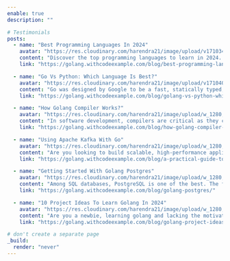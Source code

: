 ```yaml
---
enable: true
description: ""

# Testimonials
posts:
  - name: "Best Programming Languages In 2024"
    avatar: "https://res.cloudinary.com/harendra21/image/upload/v1710340302/images/bast-programming-languages-to-learn-in-2024_QYiHQxBI.webp"
    content: "Discover the top programming languages to learn in 2024. Stay ahead in the dynamic tech industry with insights on language trends and career prospects."
    link: "https://golang.withcodeexample.com/blog/best-programming-languages-to-learn-in-2024/"

  - name: "Go Vs Python: Which Language Is Best?"
    avatar: "https://res.cloudinary.com/harendra21/image/upload/v1710401091/images/go-vs-echo_hy6ovg.webp"
    content: "Go was designed by Google to be a fast, statically typed, compiled language for building simple, reliable and efficient software..."
    link: "https://golang.withcodeexample.com/blog/golang-vs-python-which-language-is-best/"

  - name: "How Golang Compiler Works?"
    avatar: "https://res.cloudinary.com/harendra21/image/upload/w_1280,f_auto/images/Go_Compiler_gqpqdg.png"
    content: "In software development, compilers are critical as they change high-level programming languages into machine code that a computer can read and execute."
    link: "https://golang.withcodeexample.com/blog/how-golang-compiler-works/"

  - name: "Using Apache Kafka With Go"
    avatar: "https://res.cloudinary.com/harendra21/image/upload/w_1280,f_auto/golang-kafka_brxt5c.webp"
    content: "Are you looking to build scalable, high-performance applications that can process streaming data in real time? If so, combining Apache Kafka and Golang ..."
    link: "https://golang.withcodeexample.com/blog/a-practical-guide-to-using-golang-with-apache-kafka/"

  - name: "Getting Started With Golang Postgres"
    avatar: "https://res.cloudinary.com/harendra21/image/upload/w_1280,f_auto/images/Golang_Postgres_lspchx.png"
    content: "Among SQL databases, PostgreSQL is one of the best. The first reason to use Postgres with Golang is its performance which beats all others."
    link: "https://golang.withcodeexample.com/blog/golang-postgres/"

  - name: "10 Project Ideas To Learn Golang In 2024"
    avatar: "https://res.cloudinary.com/harendra21/image/upload/w_1280,f_auto/images/Golang%20Project%20Ideas-gojajaet_hctmTFez.jpg"
    content: "Are you a newbie, learning golang and lacking the motivation to practice what you have been taught? Well, there is no need to worry about that!"
    link: "https://golang.withcodeexample.com/blog/golang-project-ideas/"

# don't create a separate page
_build:
  render: "never"
---
```

